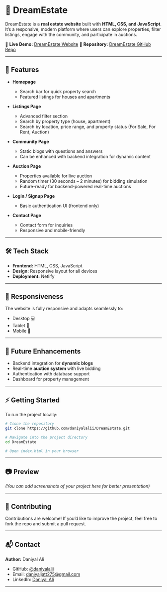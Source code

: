 # 🏡 DreamEstate

DreamEstate is a **real estate website** built with **HTML, CSS, and JavaScript**. It’s a responsive, modern platform where users can explore properties, filter listings, engage with the community, and participate in auctions.

🔗 **Live Demo:** [DreamEstate Website](https://dreamestatewebsite.netlify.app/)
📂 **Repository:** [DreamEstate GitHub Repo](https://github.com/daniyalalii/DreamEstate.git)

---

## 🚀 Features

* **Homepage**

  * Search bar for quick property search
  * Featured listings for houses and apartments

* **Listings Page**

  * Advanced filter section
  * Search by property type (house, apartment)
  * Search by location, price range, and property status (For Sale, For Rent, Auction)

* **Community Page**

  * Static blogs with questions and answers
  * Can be enhanced with backend integration for dynamic content

* **Auction Page**

  * Properties available for live auction
  * Random timer (30 seconds – 2 minutes) for bidding simulation
  * Future-ready for backend-powered real-time auctions

* **Login / Signup Page**

  * Basic authentication UI (frontend only)

* **Contact Page**

  * Contact form for inquiries
  * Responsive and mobile-friendly

---

## 🛠️ Tech Stack

* **Frontend:** HTML, CSS, JavaScript
* **Design:** Responsive layout for all devices
* **Deployment:** Netlify

---

## 📱 Responsiveness

The website is fully responsive and adapts seamlessly to:

* Desktop 💻
* Tablet 📱
* Mobile 📲

---

## 📌 Future Enhancements

* Backend integration for **dynamic blogs**
* Real-time **auction system** with live bidding
* Authentication with database support
* Dashboard for property management

---

## ⚡ Getting Started

To run the project locally:

```bash
# Clone the repository
git clone https://github.com/daniyalalii/DreamEstate.git

# Navigate into the project directory
cd DreamEstate

# Open index.html in your browser
```

---

## 📷 Preview

*(You can add screenshots of your project here for better presentation)*

---

## 🤝 Contributing

Contributions are welcome! If you’d like to improve the project, feel free to fork the repo and submit a pull request.

---

## 📬 Contact

**Author:** Daniyal Ali

* GitHub: [@daniyalalii](https://github.com/daniyalalii)
* Email: [daniyaljatt275@gmail.com](mailto:daniyaljatt275@gmail.com)
* LinkedIn: [Daniyal Ali](https://www.linkedin.com/in/daniyal-ali-8b35a6267/)

---
